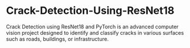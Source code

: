 # Crack-Detection-Using-ResNet18
Crack Detection using ResNet18 and PyTorch is an advanced computer vision project designed to identify and classify cracks in various surfaces such as roads, buildings, or infrastructure. 
